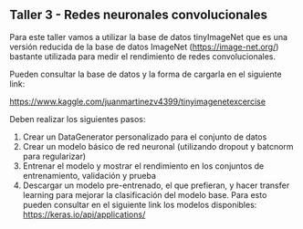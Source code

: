 ## Taller 3 - Redes neuronales convolucionales ##

Para este taller vamos a utilizar la base de datos tinyImageNet que es una versión reducida de la base de datos ImageNet (https://image-net.org/) bastante utilizada para medir el rendimiento de redes convolucionales.

Pueden consultar la base de datos y la forma de cargarla en el siguiente link:

https://www.kaggle.com/juanmartinezv4399/tinyimagenetexcercise

Deben realizar los siguientes pasos:

1. Crear un DataGenerator personalizado para el conjunto de datos
2. Crear un modelo básico de red neuronal (utilizando dropout y batcnorm para regularizar)
3. Entrenar el modelo y mostrar el rendimiento en los conjuntos de entrenamiento, validación y prueba
4. Descargar un modelo pre-entrenado, el que prefieran, y hacer transfer learning para mejorar la clasificación del modelo base. Para esto pueden consultar en el siguiente link los modelos disponibles:
   https://keras.io/api/applications/


